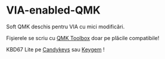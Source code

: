 # VIA-enabled-QMK
Soft QMK deschis pentru VIA cu mici modificări.

Fișierele se scriu cu [QMK Toolbox](https://github.com/qmk/qmk_toolbox/releases) doar pe plăcile compatibile!

KBD67 Lite pe [Candykeys](https://candykeys.com/product/kbd67-lite-r3-ANSI) sau [Keygem](https://keygem.store/products/r3-kbd67-lite-mechanical-keyboard-kit?_pos=1&_sid=803d1b591&_ss=r) !

